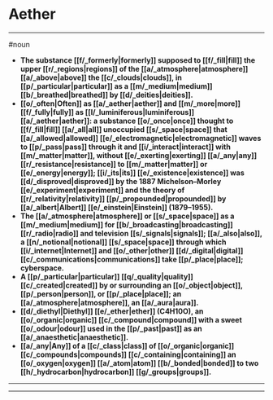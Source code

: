 # Aether
---
#noun
- **The substance [[f/_formerly|formerly]] supposed to [[f/_fill|fill]] the upper [[r/_regions|regions]] of the [[a/_atmosphere|atmosphere]] [[a/_above|above]] the [[c/_clouds|clouds]], in [[p/_particular|particular]] as a [[m/_medium|medium]] [[b/_breathed|breathed]] by [[d/_deities|deities]].**
- **[[o/_often|Often]] as [[a/_aether|aether]] and [[m/_more|more]] [[f/_fully|fully]] as [[l/_luminiferous|luminiferous]] [[a/_aether|aether]]: a substance [[o/_once|once]] thought to [[f/_fill|fill]] [[a/_all|all]] unoccupied [[s/_space|space]] that [[a/_allowed|allowed]] [[e/_electromagnetic|electromagnetic]] waves to [[p/_pass|pass]] through it and [[i/_interact|interact]] with [[m/_matter|matter]], without [[e/_exerting|exerting]] [[a/_any|any]] [[r/_resistance|resistance]] to [[m/_matter|matter]] or [[e/_energy|energy]]; [[i/_its|its]] [[e/_existence|existence]] was [[d/_disproved|disproved]] by the 1887 Michelson–Morley [[e/_experiment|experiment]] and the theory of [[r/_relativity|relativity]] [[p/_propounded|propounded]] by [[a/_albert|Albert]] [[e/_einstein|Einstein]] (1879–1955).**
- **The [[a/_atmosphere|atmosphere]] or [[s/_space|space]] as a [[m/_medium|medium]] for [[b/_broadcasting|broadcasting]] [[r/_radio|radio]] and television [[s/_signals|signals]]; [[a/_also|also]], a [[n/_notional|notional]] [[s/_space|space]] through which [[i/_internet|Internet]] and [[o/_other|other]] [[d/_digital|digital]] [[c/_communications|communications]] take [[p/_place|place]]; cyberspace.**
- **A [[p/_particular|particular]] [[q/_quality|quality]] [[c/_created|created]] by or surrounding an [[o/_object|object]], [[p/_person|person]], or [[p/_place|place]]; an [[a/_atmosphere|atmosphere]], an [[a/_aura|aura]].**
- **[[d/_diethyl|Diethyl]] [[e/_ether|ether]] (C4H10O), an [[o/_organic|organic]] [[c/_compound|compound]] with a sweet [[o/_odour|odour]] used in the [[p/_past|past]] as an [[a/_anaesthetic|anaesthetic]].**
- **[[a/_any|Any]] of a [[c/_class|class]] of [[o/_organic|organic]] [[c/_compounds|compounds]] [[c/_containing|containing]] an [[o/_oxygen|oxygen]] [[a/_atom|atom]] [[b/_bonded|bonded]] to two [[h/_hydrocarbon|hydrocarbon]] [[g/_groups|groups]].**
---
---
